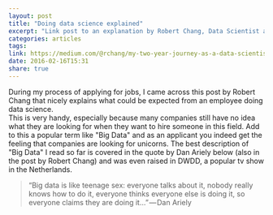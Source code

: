 ```yaml
---
layout: post
title: "Doing data science explained"
excerpt: "Link post to an explanation by Robert Chang, Data Scientist at Twitter."
categories: articles
tags:
link: https://medium.com/@rchang/my-two-year-journey-as-a-data-scientist-at-twitter-f0c13298aee6#.d7v4kt4ux
date: 2016-02-16T15:31
share: true
---
```


During my process of applying for jobs, I came across this post by Robert Chang that nicely explains what could be expected from an employee doing data science.  
This is very handy, especially because many companies still have no idea what they are looking for when they want to hire someone in this field. Add to this a popular term like "Big Data" and as an applicant you indeed get the feeling that companies are looking for unicorns.  The best description of "Big Data" I read so far is covered in the quote by Dan Ariely below (also in the post by Robert Chang) and was even raised in DWDD, a popular tv show in the Netherlands.

> “Big data is like teenage sex: everyone talks about it, nobody really knows how to do it, everyone thinks everyone else is doing it, so everyone claims they are doing it...” — Dan Ariely

